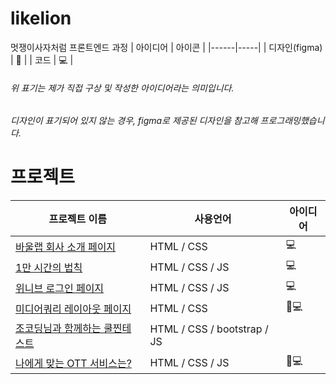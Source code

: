 # likelion
멋쟁이사자처럼 프론트엔드 과정
| 아이디어 | 아이콘 |
|------|-----|
| 디자인(figma) | 🎨 |
| 코드 | 💻 |
###### 위 표기는 제가 직접 구상 및 작성한 아이디어라는 의미입니다.
###### 디자인이 표기되어 있지 않는 경우, figma로 제공된 디자인을 참고해 프로그래밍했습니다.


# 프로젝트

| 프로젝트 이름 | 사용언어 | 아이디어 |
|-------|-------|------|
|[바울랩 회사 소개 페이지](https://deli-ght.github.io/likelion/1101/index) | HTML / CSS | 💻|
|[1만 시간의 법칙](https://deli-ght.github.io/likelion/Basic_Resource/10000hours.html)| HTML / CSS / JS | 💻 |
|[위니브 로그인 페이지](https://deli-ght.github.io/likelion/login_page/login) | HTML / CSS / JS | 💻 |
|[미디어쿼리 레이아웃 페이지](https://deli-ght.github.io/likelion/1115/layout.html)| HTML / CSS | 🎨💻|
|[조코딩님과 함께하는 쿨찐테스트](https://deli-ght.github.io/likelion/jocodingTest/index.html) | HTML / CSS / bootstrap / JS | |
|[나에게 맞는 OTT 서비스는?](https://deli-ght.github.io/likelion/ott_test/index.html)| HTML / CSS / JS | 🎨💻| 

